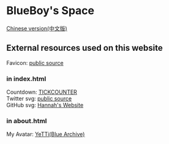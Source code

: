 # BlueBoy's Space

[Chinese version(中文版)](https://github.com/BlueBoy247/blueboy247.github.io/blob/main/README-zhTW.md)
## External resources used on this website
Favicon: [public source](https://pbs.twimg.com/media/EmSZJ_vUcAAV4nk.jpg)
### in index.html
Countdown: [TICKCOUNTER](https://www.tickcounter.com/)<br>
Twitter svg: [public source](https://github.com/twitter/opensource-website/blob/2887311216d99cd0e38b16e564bcdbea3797eb63/static/assets/twitter-logo.svg?short_path=d16b6a7)<br>
GitHub svg: [Hannah's Website](https://hannah082023.github.io/)<br>
### in about.html
My Avatar: [YeTTi(Blue Archive)](https://bluearchive.nexon.com/events/2022/10/1st?section=0)